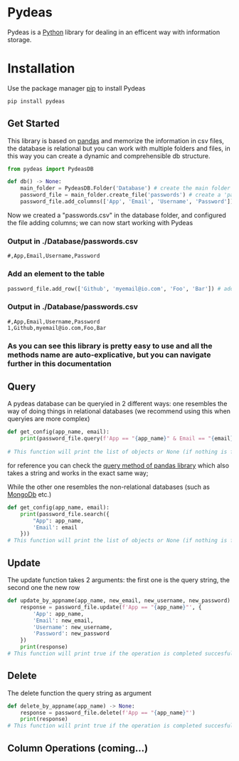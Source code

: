 # Pydeas
Pydeas is a [Python](https://www.python.org/) library for dealing in an efficent way with information storage.

# Installation 
Use the package manager [pip](https://pip.pypa.io/en/stable) to install Pydeas
```bash
pip install pydeas
```


## Get Started
This library is based on [pandas](https://github.com/pandas-dev/pandas) and memorize the information in csv files, the database is relational but you can work with multiple folders and files, in this way you can create a dynamic and comprehensible db structure.

```python
from pydeas import PydeasDB

def db() -> None:
    main_folder = PydeasDB.Folder('Database') # create the main folder in the current folder
    password_file = main_folder.create_file('passwords') # create a 'passwords' file in the main folder
    password_file.add_columns(['App', 'Email', 'Username', 'Password']) # add the column to the table of the file
```

Now we created a "passwords.csv" in the database folder, and configured the file adding columns; we can now start working with Pydeas

### Output in ./Database/passwords.csv
```csv
#,App,Email,Username,Password
```


### Add an element to the table
```python
password_file.add_row(['Github', 'myemail@io.com', 'Foo', 'Bar']) # add a row to the table of the file
```

### Output in ./Database/passwords.csv
```csv
#,App,Email,Username,Password
1,Github,myemail@io.com,Foo,Bar
```

### As you can see this library is pretty easy to use and all the methods name are auto-explicative, but you can navigate further in this documentation

## Query
A pydeas database can be queryied in 2 different ways:
one resembles the way of doing things in relational databases
(we recommend using this when queryies are more complex)

```python
def get_config(app_name, email):
    print(password_file.query(f'App == "{app_name}" & Email == "{email}"'))
        
# This function will print the list of objects or None (if nothing is found)
```
for reference you can check the [query method of pandas library](https://sparkbyexamples.com/pandas/pandas-dataframe-query-examples/) which also takes a string and works in the exact same way;

While the other one resembles the non-relational databases (such as [MongoDb](https://www.mongodb.com/) etc.) 
```python
def get_config(app_name, email):
    print(password_file.search({
        "App": app_name,
        'Email': email
    }))
# This function will print the list of objects or None (if nothing is found)
```
## Update
The update function takes 2 arguments: the first one is the query string, the second one the new row 
```python
def update_by_appname(app_name, new_email, new_username, new_password) -> None:
    response = password_file.update(f'App == "{app_name}"', {
        'App': app_name,
        'Email': new_email,
        'Username': new_username,
        'Password': new_password
    })
    print(response)
# This function will print true if the operation is completed succesfully
```

## Delete
The delete function the query string as argument 
```python
def delete_by_appname(app_name) -> None:
    response = password_file.delete(f'App == "{app_name}"')
    print(response)
# This function will print true if the operation is completed succesfully
```
## Column Operations (coming...)
